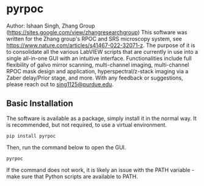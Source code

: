 # pyrpoc

Author: Ishaan Singh, Zhang Group (https://sites.google.com/view/zhangresearchgroup)
This software was written for the Zhang group's RPOC and SRS microscopy system, see https://www.nature.com/articles/s41467-022-32071-z. The purpose of it is to consolidate all the various LabVIEW scripts that are currently in use into a single all-in-one GUI with an intuitive interface. Functionalities include full flexibility of galvo mirror scanning, multi-channel imaging, multi-channel RPOC mask design and application, hyperspectral/z-stack imaging via a Zaber delay/Prior stage, and more. 
With any feedback or suggestions, please reach out to sing1125@purdue.edu.

## Basic Installation

The software is available as a package, simply install it in the normal way. It is recommended, but not required, to use a virtual environment.

``` 
pip install pyrpoc
```

Then, run the command below to open the GUI. 

```
pyrpoc
```

If the command does not work, it is likely an issue with the PATH variable - make sure that Python scripts are available to PATH.